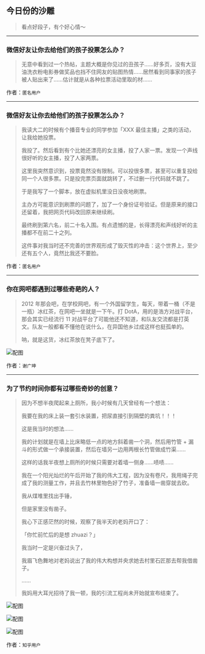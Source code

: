 ## 今日份的沙雕

> 看点好段子，有个好心情～


 
---

### 微信好友让你去给他们的孩子投票怎么办？

> 无意中看到过一个热帖，主题大概是你见过的丑孩子……好多页，没有大豆油洗衣粉电影券做奖品也挡不住网友的贴图热情……居然看到同事家的孩子被人贴出来了……估计就是从各种拉票活动里取的材……


作者：`匿名用户`

---

### 微信好友让你去给他们的孩子投票怎么办？

> 我读大二的时候有个播音专业的同学参加「XXX 最佳主播」之类的活动，让我给她投票。
> 
> 我投了。然后看到有个比她还漂亮的女主播，投了人家一票。发现一个声线很好听的女主播，投了人家两票。
> 
> 这里我突然意识到，投票竟然没有限制。可以投很多票，甚至可以重复投给同一个人很多票。只是投完票页面就跳转了，不过删一行代码就不跳了。
> 
> 于是我写了一个脚本，放在虚拟机里没日没夜地刷票。
> 
> 主办方可能意识到刷票的问题了，加了一个身份证号验证。但是原来的接口还留着，我把网页代码改回原来继续刷。
> 
> 最终刷到第六名，前二十名入围。有点遗憾的是，长得漂亮和声线好听的主播都不在前二十之列。
> 
> 这件事对我当时还不完善的世界观形成了毁灭性的冲击：这个世界上，至少还有五个人，竟然比我还不要脸。


作者：`匿名用户`

---

### 你在网吧都遇到过哪些奇葩的人？

> 2012 年那会吧，在学校网吧，有一个外国留学生，每天，带着一桶（不是一瓶）冰红茶，在网吧一坐就是一下午。打 DotA，用的是浩方对战平台，那会其实已经流行 11 对战平台了可能他还不知道，和队友交流都是打英文。队友一般都看不懂他在说什么，在异国他乡过成这样也挺孤单的。
> 
> 呐，就是这货，冰红茶放在凳子底下了。



![配图](http://pic4.zhimg.com/70/eab25a4dca0a665b5adf3085c84efb4f_b.jpg)


作者：`谢广坤`

---

### 为了节约时间你都有过哪些奇妙的创意？

> 因为不想半夜爬起来上厕所，我小时候有几天曾经有一个想法：
> 
> 我要在我的床上装一套引水装置，把尿直接引到隔壁的粪坑！！！
> 
> 这是我当时的想法……
> 
> 我的计划就是在墙上比床略低一点的地方斜着凿一个洞，然后用竹管 + 漏斗的形式做一个承接装置，然后在墙另一边用两根长竹管做成竹渠……
> 
> 这样的话我半夜想上厕所的时候只需要对着墙一侧身……啧啧……
> 
> 我在一个阳光灿烂的午后开始了我的伟大工程，因为没有卷尺，我用绳子完成了我的测量工作，并且去竹林里物色好了竹子，准备墙一凿穿就去砍。
> 
> 我从煤堆里找出手锤，
> 
> 但是家里没有凿子。
> 
> 我心下正感茫然的时候，观察了我半天的老妈开口了：
> 
> 「你忙前忙后的是想 zhuazi？」
> 
> 我当时一定是兴奋过头了，
> 
> 我眉飞色舞地对老妈说出了我的伟大构想并央求她去村里石匠那去帮我借凿子。
> 
> ……
> 
> 我妈用大耳光招待了我一顿，我的引流工程尚未开始就宣布结束了。



![配图](http://pic4.zhimg.com/70/f882ce8405649f328fa5bba49b92df23_b.jpg)



![配图](http://pic4.zhimg.com/70/8a0485cf4884105b736b11f83fa200c3_b.jpg)



![配图](http://pic2.zhimg.com/70/64f0d9357f5f1afc76dcb87a3f5bf7b5_b.jpg)


作者：`知乎用户`